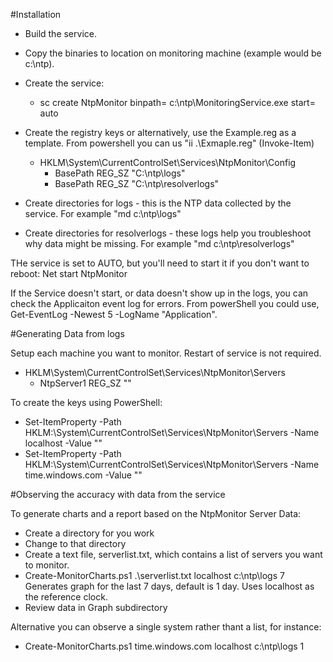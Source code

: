 #Installation

* Build the service.
* Copy the binaries to location on monitoring machine (example would be c:\ntp).
* Create the service:
	* sc create NtpMonitor binpath= c:\ntp\MonitoringService.exe start= auto
* Create the registry keys or alternatively, use the Example.reg as a template.  From powershell you can us "ii .\Exmaple.reg" (Invoke-Item)

	* HKLM\System\CurrentControlSet\Services\NtpMonitor\Config
	 	* BasePath REG_SZ "C:\ntp\logs"
	 	* BasePath REG_SZ "C:\ntp\resolverlogs"
* Create directories for logs - this is the NTP data collected by the service.  For example "md c:\ntp\logs"
* Create directories for resolverlogs - these logs help you troubleshoot why data might be missing.  For example "md c:\ntp\resolverlogs"

THe service is set to AUTO, but you'll need to start it if you don't want to reboot:  Net start NtpMonitor

If the Service doesn't start, or data doesn't show up in the logs, you can check the Applicaiton event log for errors.  From powerShell you could use, Get-EventLog -Newest 5 -LogName "Application".

#Generating Data from logs

Setup each machine you want to monitor.  Restart of service is not required.

* HKLM\System\CurrentControlSet\Services\NtpMonitor\Servers
	* NtpServer1 REG_SZ ""

To create the keys using PowerShell: 
* Set-ItemProperty -Path HKLM:\System\CurrentControlSet\Services\NtpMonitor\Servers -Name localhost -Value ""
* Set-ItemProperty -Path HKLM:\System\CurrentControlSet\Services\NtpMonitor\Servers -Name time.windows.com -Value ""

#Observing the accuracy with data from the service

To generate charts and a report based on the NtpMonitor Server Data:
* Create a directory for you work 
* Change to that directory
* Create a text file, serverlist.txt, which contains a list of servers you want to monitor.
* Create-MonitorCharts.ps1 .\serverlist.txt localhost c:\ntp\logs 7
	Generates graph for the last 7 days, default is 1 day.  Uses localhost as the reference clock.
* Review data in Graph subdirectory

Alternative you can observe a single system rather thant a list, for instance:
* Create-MonitorCharts.ps1 time.windows.com localhost c:\ntp\logs 1
